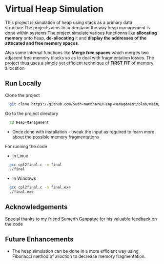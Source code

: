 
# Virtual Heap Simulation

This project is simulation of heap using stack as a primary data structure.The projects aims to understand the way heap management is done within systems.The project simulate various functionns like **allocating memory** onto heap, **de-allocating** it and **display the addresses of the attocated and free memory spaces**.

Also some internal functions like **Merge free spaces** which merges two adjacent free memory blocks so as to deal with fragmentation losses.
The project thus uses a simple yet efficient technique of **FIRST FIT** of memory allocation


## Run Locally

Clone the project

```bash
  git clone https://github.com/Sudh-mandhare/Heap-Management/blob/main/cpl2final.c
```

Go to the project directory

```bash
  cd Heap-Management
```

* Once done with installation - tweak the input as required to learn more about the possible memory fragmentations

For running the code 
* In Linux
```bash
  gcc cpl2final.c -o final
  ./final
```
* In Windows
```bash
  gcc cpl2final.c -o final.exe
  ./final.exe
```




## Acknowledgements

Special thanks to my friend Sumedh Ganpatye for his valuable feedback on the code
## Future Enhancements

* The heap simulation can be done in a more efficient way using Fibonacci method of alloction to decrease memory fragmentation.
